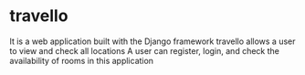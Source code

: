 # travello
It is a web application built with the Django framework
travello allows a user to view and check all locations
A user can register, login, and check the availability of
rooms in this application
